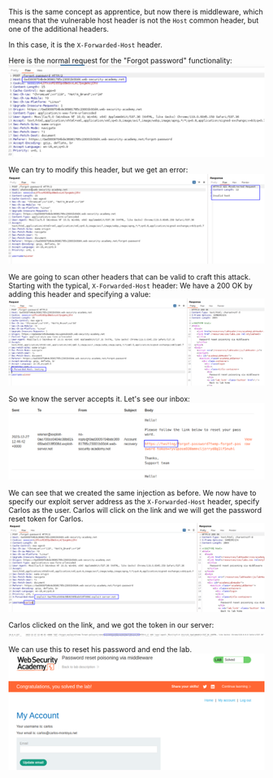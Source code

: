 This is the same concept as apprentice, but now there is middleware, which means that the vulnerable host header is not the `Host` common header, but one of the additional headers.

In this case, it is the `X-Forwarded-Host` header.

Here is the normal request for the "Forgot password" functionality:
![](imgs/practitioner.png)

We can try to modify this header, but we get an error:
![](imgs/practitioner-1.png)

We are going to scan other headers that can be valid to craft this attack. Starting with the typical, `X-Forwarded-Host` header:
We have a 200 OK by adding this header and specifying a value:
![](imgs/practitioner-2.png)

So we know the server accepts it. Let's see our inbox:
![](imgs/practitioner-3.png)

We can see that we created the same injection as before. We now have to specify our exploit server address as the `X-Forwarded-Host` header, specify Carlos as the user. Carlos will click on the link and we will get the password reset token for Carlos.
![](imgs/practitioner-4.png)


Carlos clicked on the link, and we got the token in our server:
![](imgs/practitioner-5.png)

We can use this to reset his password and end the lab.
![](imgs/practitioner-6.png)